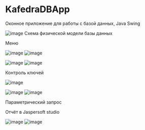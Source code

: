 # KafedraDBApp

Оконное приложение для работы с базой данных, Java Swing

![image](https://github.com/Hundestahl/KafedraDBApp/assets/108122684/2b75ccbe-b42b-4681-abff-96936e61350b)
Cхема физической модели базы данных

Меню

![image](https://github.com/Hundestahl/KafedraDBApp/assets/108122684/d44d074c-7205-4806-8ded-c685ebd048dd)
![image](https://github.com/Hundestahl/KafedraDBApp/assets/108122684/f9fd86ad-3809-4d54-9ae2-ba4c2c5d1db5)


![image](https://github.com/Hundestahl/KafedraDBApp/assets/108122684/37ae6f80-2217-403a-ba2e-6f91c0e50f81)
![image](https://github.com/Hundestahl/KafedraDBApp/assets/108122684/aa1da8d0-a1b2-4ac7-b378-3b812ebbb11c)

Контроль ключей

![image](https://github.com/Hundestahl/KafedraDBApp/assets/108122684/ebedc5ad-1161-403d-ab8f-75dcb8f07ebe)



![image](https://github.com/Hundestahl/KafedraDBApp/assets/108122684/87ae936c-c621-4e00-95ce-a02ee0c1dd8e)
![image](https://github.com/Hundestahl/KafedraDBApp/assets/108122684/806a2d72-0bc2-4584-a7b1-20c7e56bd23e)

Параметрический запрос


Отчёт в Jaspersoft studio

![image](https://github.com/Hundestahl/KafedraDBApp/assets/108122684/b7084e8b-2a44-437c-8b85-423c1680f3bb)
![image](https://github.com/Hundestahl/KafedraDBApp/assets/108122684/613a8d8e-621d-4da8-8991-50cc6d5b30ae)
